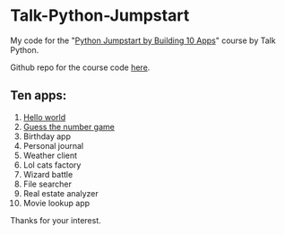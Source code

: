 # Talk-Python-Jumpstart
My code for the "[Python Jumpstart by Building 10 Apps]("https://training.talkpython.fm/courses/explore_python_jumpstart/python-language-jumpstart-building-10-apps")" course by Talk Python.

Github repo for the course code [here]("https://github.com/mikeckennedy/python-jumpstart-course-demos").

Ten apps:
-
1. [Hello world](/tree/master/01_hello_world)
2. [Guess the number game](/tree/master/02_guess_number)
3. Birthday app
4. Personal journal
5. Weather client
6. Lol cats factory
7. Wizard battle
8. File searcher
9. Real estate analyzer
10. Movie lookup app

Thanks for your interest.

